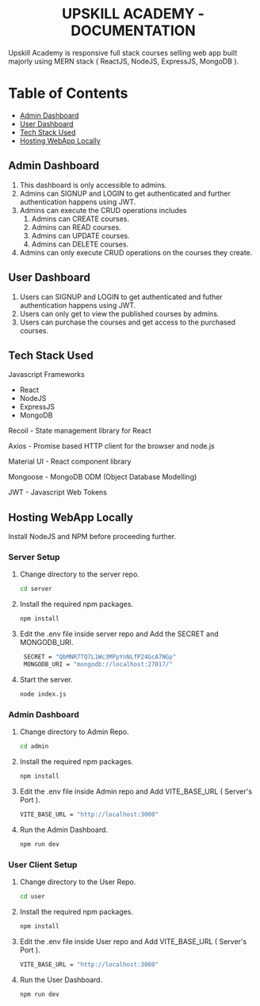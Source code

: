 <h1 align="center">UPSKILL ACADEMY - DOCUMENTATION</h1>

Upskill Academy is responsive full stack courses selling web app built majorly using MERN stack ( ReactJS, NodeJS, ExpressJS, MongoDB ).

# Table of Contents
- [Admin Dashboard](#admin-dashboard)
- [User Dashboard](#user-dashboard)
- [Tech Stack Used](#tech-stack-used)
- [Hosting WebApp Locally](#hosting-webapp-locally)



## Admin Dashboard

1. This dashboard is only accessible to admins.
2. Admins can SIGNUP and LOGIN to get authenticated and further authentication happens using JWT.
3. Admins can execute the CRUD operations includes
    1. Admins can CREATE courses.
    2. Admins can READ courses.
    3. Admins can UPDATE courses.
    4. Admins can DELETE courses.
4. Admins can only execute CRUD operations on the courses they create.

## User Dashboard

1. Users can SIGNUP and LOGIN to get authenticated and futher authentication happens using JWT.
2. Users can only get to view the published courses by admins.
3. Users can purchase the courses and get access to the purchased courses.

## Tech Stack Used

Javascript Frameworks

- React
- NodeJS
- ExpressJS
- MongoDB

Recoil - State management library for React

Axios - Promise based HTTP client for the browser and node.js

Material UI - React component library

Mongoose -  MongoDB ODM (Object Database Modelling)

JWT - Javascript Web Tokens

## Hosting WebApp Locally

Install NodeJS and NPM before proceeding further.

### Server Setup



1. Change directory to the server repo.
   ```sh
   cd server
   ```
2. Install the required npm packages.
   ```sh
   npm install
   ```
3. Edit the .env file inside server repo and Add the SECRET and MONGODB_URI.
   ```sh
    SECRET = "QbMNR7TQ7L1Wc3MPpYnNLfP24GcA7NGp"
    MONGODB_URI = "mongodb://localhost:27017/"
   ```
4. Start the server.
   ```sh
   node index.js
   ```

### Admin Dashboard

1. Change directory to Admin Repo.
   ```sh
   cd admin
   ```
2. Install the required npm packages.
   ```sh
   npm install
   ```
3. Edit the .env file inside Admin repo and Add VITE_BASE_URL ( Server's Port ).
   ```sh
   VITE_BASE_URL = "http://localhost:3000"
   ```
4. Run the Admin Dashboard.
   ```sh
   npm run dev
   ```

### User Client Setup

1. Change directory to the User Repo.
   ```sh
   cd user
   ```
2. Install the required npm packages.
   ```sh
   npm install
   ```
3. Edit the .env file inside User repo and Add VITE_BASE_URL ( Server's Port ).
   ```sh
   VITE_BASE_URL = "http://localhost:3000"
   ```
4. Run the User Dashboard.
   ```sh
   npm run dev
   ```

